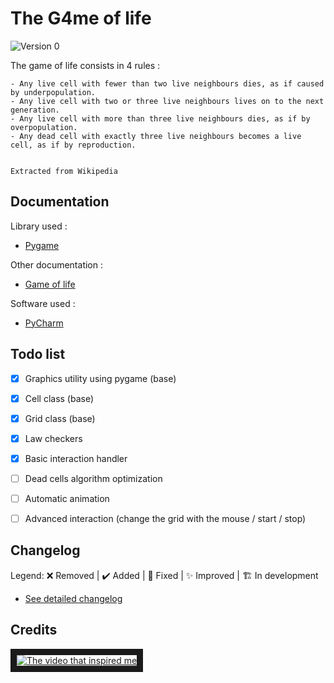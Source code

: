 # The G4me of life
![Version 0](https://img.shields.io/badge/Version-0-red.svg)

The game of life consists in 4 rules :

    - Any live cell with fewer than two live neighbours dies, as if caused by underpopulation.
    - Any live cell with two or three live neighbours lives on to the next generation.
    - Any live cell with more than three live neighbours dies, as if by overpopulation.
    - Any dead cell with exactly three live neighbours becomes a live cell, as if by reproduction.
    
                                                                                 Extracted from Wikipedia


## Documentation

Library used :
- [Pygame](http://www.pygame.org)

Other documentation :
- [Game of life](https://en.wikipedia.org/wiki/Conway%27s_Game_of_Life)

Software used :
- [PyCharm](https://www.jetbrains.com/pycharm/)


## Todo list
- [x] Graphics utility using pygame (base)
- [x] Cell class (base)
- [x] Grid class (base)
- [x] Law checkers
- [x] Basic interaction handler
- [ ] Dead cells algorithm optimization
- [ ] Automatic animation
- [ ] Advanced interaction (change the grid with the mouse / start / stop)


## Changelog
Legend: ❌ Removed | ✔️ Added | 💫 Fixed | ✨ Improved | 🏗️ In development
- [See detailed changelog](CHANGELOG.md)


## Credits
<a href="https://www.youtube.com/watch?v=S-W0NX97DB0" target="_blank">
<img src="http://img.youtube.com/vi/S-W0NX97DB0/0.jpg" 
alt="The video that inspired me" border="10" /></a>